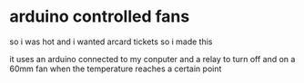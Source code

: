 # arduino controlled fans
so i was hot and i wanted arcard tickets so i made this


it uses an arduino connected to my conputer and a relay to turn off and on a 60mm fan when the temperature reaches a certain point
